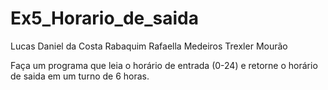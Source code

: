 # Ex5_Horario_de_saida

Lucas Daniel da Costa Rabaquim
Rafaella Medeiros Trexler Mourão

 Faça um programa que leia o horário de entrada (0-24) e retorne o horário de saida em um turno de 6 horas.
